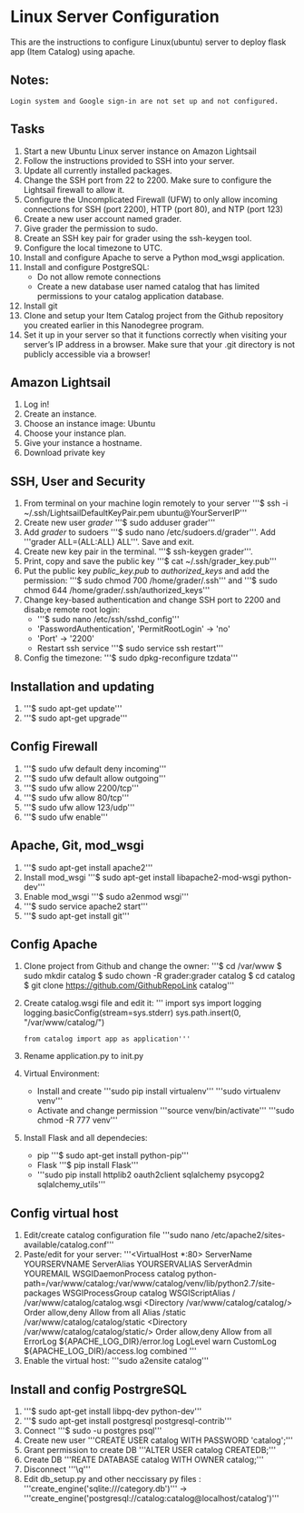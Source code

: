 # Linux Server Configuration

This are the instructions to configure Linux(ubuntu) server to deploy flask app (Item Catalog) using apache.

## Notes:

    Login system and Google sign-in are not set up and not configured.

## Tasks

1. Start a new Ubuntu Linux server instance on Amazon Lightsail
2. Follow the instructions provided to SSH into your server.
3. Update all currently installed packages.
4. Change the SSH port from 22 to 2200. Make sure to configure the Lightsail firewall to allow it.
5. Configure the Uncomplicated Firewall (UFW) to only allow incoming connections for SSH (port 2200), HTTP (port 80), and NTP (port 123)
6. Create a new user account named grader.
7. Give grader the permission to sudo.
8. Create an SSH key pair for grader using the ssh-keygen tool.
9. Configure the local timezone to UTC.
10. Install and configure Apache to serve a Python mod_wsgi application.
11. Install and configure PostgreSQL:
    - Do not allow remote connections
    - Create a new database user named catalog that has limited permissions to your catalog application database.
12. Install git
13. Clone and setup your Item Catalog project from the Github repository you created earlier in this Nanodegree program.
14. Set it up in your server so that it functions correctly when visiting your server’s IP address in a browser. Make sure that your .git directory is not publicly accessible via a browser!

## Amazon Lightsail

1. Log in!
2. Create an instance.
3. Choose an instance image: Ubuntu
4. Choose your instance plan.
5. Give your instance a hostname.
6. Download private key

## SSH, User and Security

1. From terminal on your machine login remotely to your server '''\$ ssh -i ~/.ssh/LightsailDefaultKeyPair.pem ubuntu@YourServerIP'''
2. Create new user _grader_ '''\$ sudo adduser grader'''
3. Add _grader_ to sudoers '''\$ sudo nano /etc/sudoers.d/grader'''. Add '''grader ALL=(ALL:ALL) ALL'''. Save and exit.
4. Create new key pair in the terminal. '''\$ ssh-keygen grader'''.
5. Print, copy and save the public key '''\$ cat ~/.ssh/grader_key.pub'''
6. Put the public key _public_key.pub_ to _authorized_keys_ and add the permission: '''$ sudo chmod 700 /home/grader/.ssh''' and '''$ sudo chmod 644 /home/grader/.ssh/authorized_keys'''
7. Change key-based authentication and change SSH port to 2200 and disab;e remote root login:
   - '''\$ sudo nano /etc/ssh/sshd_config'''
   - 'PasswordAuthentication', 'PermitRootLogin' -> 'no'
   - 'Port' -> '2200'
   - Restart ssh service '''\$ sudo service ssh restart'''
8. Config the timezone: '''\$ sudo dpkg-reconfigure tzdata'''

## Installation and updating

1. '''\$ sudo apt-get update'''
2. '''\$ sudo apt-get upgrade'''

## Config Firewall

1. '''\$ sudo ufw default deny incoming'''
2. '''\$ sudo ufw default allow outgoing'''
3. '''\$ sudo ufw allow 2200/tcp'''
4. '''\$ sudo ufw allow 80/tcp'''
5. '''\$ sudo ufw allow 123/udp'''
6. '''\$ sudo ufw enable'''

## Apache, Git, mod_wsgi

1. '''\$ sudo apt-get install apache2'''
2. Install mod_wsgi '''\$ sudo apt-get install libapache2-mod-wsgi python-dev'''
3. Enable mod_wsgi '''\$ sudo a2enmod wsgi'''
4. '''\$ sudo service apache2 start'''
5. '''\$ sudo apt-get install git'''

## Config Apache

1.  Clone project from Github and change the owner: '''$ cd /var/www $ sudo mkdir catalog $ sudo chown -R grader:grader catalog $ cd catalog \$ git clone https://github.com/GithubRepoLink catalog'''
2.  Create catalog.wsgi file and edit it:
    ''' import sys
    import logging
    logging.basicConfig(stream=sys.stderr)
    sys.path.insert(0, "/var/www/catalog/")

        from catalog import app as application'''

3.  Rename application.py to init.py
4.  Virtual Environment:
    - Install and create '''sudo pip install virtualenv''' '''sudo virtualenv venv'''
    - Activate and change permission '''source venv/bin/activate''' '''sudo chmod -R 777 venv'''
5.  Install Flask and all dependecies:
    - pip '''\$ sudo apt-get install python-pip'''
    - Flask '''\$ pip install Flask'''
    - '''sudo pip install httplib2 oauth2client sqlalchemy psycopg2 sqlalchemy_utils'''

## Config virtual host

1. Edit/create catalog configuration file '''sudo nano /etc/apache2/sites-available/catalog.conf'''
2. Paste/edit for your server:
   '''<VirtualHost \*:80>
   ServerName YOURSERVNAME
   ServerAlias YOURSERVALIAS
   ServerAdmin YOUREMAIL
   WSGIDaemonProcess catalog python-path=/var/www/catalog:/var/www/catalog/venv/lib/python2.7/site-packages
   WSGIProcessGroup catalog
   WSGIScriptAlias / /var/www/catalog/catalog.wsgi
   <Directory /var/www/catalog/catalog/>
   Order allow,deny
   Allow from all
   </Directory>
   Alias /static /var/www/catalog/catalog/static
   <Directory /var/www/catalog/catalog/static/>
   Order allow,deny
   Allow from all
   </Directory>
   ErrorLog ${APACHE_LOG_DIR}/error.log
    LogLevel warn
    CustomLog ${APACHE_LOG_DIR}/access.log combined
   </VirtualHost>'''
3. Enable the virtual host: '''sudo a2ensite catalog'''

## Install and config PostrgreSQL

1. '''\$ sudo apt-get install libpq-dev python-dev'''
2. '''\$ sudo apt-get install postgresql postgresql-contrib'''
3. Connect '''\$ sudo -u postgres psql'''
4. Create new user '''CREATE USER catalog WITH PASSWORD 'catalog';'''
5. Grant permission to create DB '''ALTER USER catalog CREATEDB;'''
6. Create DB '''REATE DATABASE catalog WITH OWNER catalog;'''
7. Disconnect '''\q'''
8. Edit db_setup.py and other neccissary py files :
   '''create_engine('sqlite:///category.db')''' -> '''create_engine('postgresql://catalog:catalog@localhost/catalog')'''
